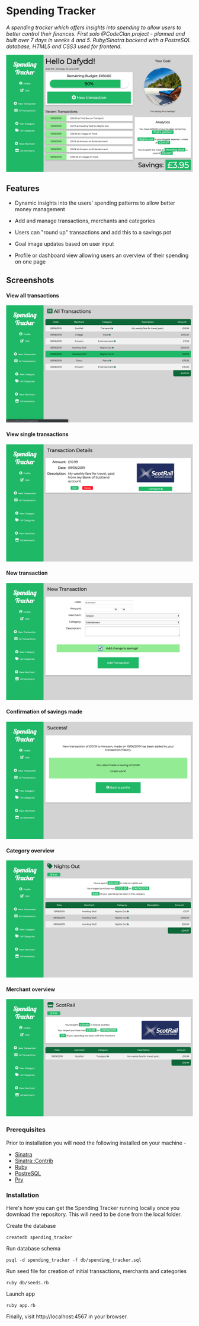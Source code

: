 # Spending Tracker

*A spending tracker which offers insights into spending to allow users to better control their finances. First solo @CodeClan project - planned and built over 7 days in weeks 4 and 5. Ruby/Sinatra backend with a PostreSQL database, HTML5 and CSS3 used for frontend.*

![Profile Screenshot](/screenshots/profile.png)

## Features

* Dynamic insights into the users’ spending patterns to allow better money management

* Add and manage transactions, merchants and categories

* Users can "round up" transactions and add this to a savings pot

* Goal image updates based on user input

* Profile or dashboard view allowing users an overview of their spending on one page


## Screenshots

#### View all transactions
![All transactions](/screenshots/all_transactions.png)


#### View single transactions
![Transaction page](/screenshots/transaction_page.png)

#### New transaction
![New transaction](/screenshots/new_transaction.png)

#### Confirmation of savings made
![Savings Made](/screenshots/savings_made.png)

#### Category overview
![Category Overview](/screenshots/category_view.png)

#### Merchant overview
![Merchant Overview](/screenshots/merchant_view.png)


### Prerequisites

Prior to installation you will need the following installed on your machine -

* [Sinatra](http://sinatrarb.com/)
* [Sinatra::Contrib](http://sinatrarb.com/contrib/)
* [Ruby](https://www.ruby-lang.org/en/)
* [PostreSQL](https://www.postgresql.org/)
* [Pry](https://rubygems.org/gems/pry/versions/0.10.3)


### Installation

Here's how you can get the Spending Tracker running locally once you download the repository. This will need to be done from the local folder.

Create the database

```
createdb spending_tracker
```

Run database schema

```
psql -d spending_tracker -f db/spending_tracker.sql
```

Run seed file for creation of initial transactions, merchants and categories

```
ruby db/seeds.rb
```

Launch app

```
ruby app.rb
```

Finally, visit http://localhost:4567 in your browser.

